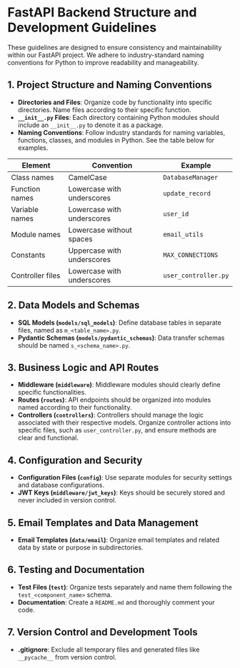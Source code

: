 # FastAPI Backend Structure and Development Guidelines

These guidelines are designed to ensure consistency and maintainability within our FastAPI project. We adhere to industry-standard naming conventions for Python to improve readability and manageability.

## 1. Project Structure and Naming Conventions

- **Directories and Files**: Organize code by functionality into specific directories. Name files according to their specific function.
- **`__init__.py` Files**: Each directory containing Python modules should include an `__init__.py` to denote it as a package.
- **Naming Conventions**: Follow industry standards for naming variables, functions, classes, and modules in Python. See the table below for examples.

| Element        | Convention                   | Example                 |
|----------------|------------------------------|-------------------------|
| Class names    | CamelCase                    | `DatabaseManager`       |
| Function names | Lowercase with underscores   | `update_record`         |
| Variable names | Lowercase with underscores   | `user_id`               |
| Module names   | Lowercase without spaces     | `email_utils`           |
| Constants      | Uppercase with underscores   | `MAX_CONNECTIONS`       |
| Controller files | Lowercase with underscores | `user_controller.py`    |

## 2. Data Models and Schemas

- **SQL Models (`models/sql_models`)**: Define database tables in separate files, named as `m_<table_name>.py`.
- **Pydantic Schemas (`models/pydantic_schemas`)**: Data transfer schemas should be named `s_<schema_name>.py`.

## 3. Business Logic and API Routes

- **Middleware (`middleware`)**: Middleware modules should clearly define specific functionalities.
- **Routes (`routes`)**: API endpoints should be organized into modules named according to their functionality.
- **Controllers (`controllers`)**: Controllers should manage the logic associated with their respective models. Organize controller actions into specific files, such as `user_controller.py`, and ensure methods are clear and functional.

## 4. Configuration and Security

- **Configuration Files (`config`)**: Use separate modules for security settings and database configurations.
- **JWT Keys (`middleware/jwt_keys`)**: Keys should be securely stored and never included in version control.

## 5. Email Templates and Data Management

- **Email Templates (`data/email`)**: Organize email templates and related data by state or purpose in subdirectories.

## 6. Testing and Documentation

- **Test Files (`test`)**: Organize tests separately and name them following the `test_<component_name>` schema.
- **Documentation**: Create a `README.md` and thoroughly comment your code.

## 7. Version Control and Development Tools

- **.gitignore**: Exclude all temporary files and generated files like `__pycache__` from version control.
